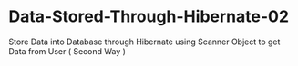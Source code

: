 # Data-Stored-Through-Hibernate-02
Store Data into Database through Hibernate using Scanner Object to get Data from User ( Second Way )
